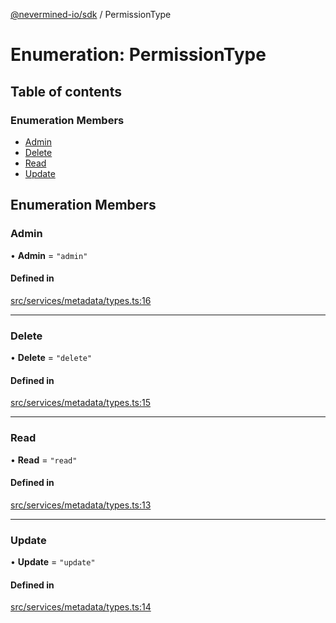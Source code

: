 [@nevermined-io/sdk](../code-reference.md) / PermissionType

# Enumeration: PermissionType

## Table of contents

### Enumeration Members

- [Admin](PermissionType.md#admin)
- [Delete](PermissionType.md#delete)
- [Read](PermissionType.md#read)
- [Update](PermissionType.md#update)

## Enumeration Members

### Admin

• **Admin** = `"admin"`

#### Defined in

[src/services/metadata/types.ts:16](https://github.com/nevermined-io/sdk-js/blob/bb26f8ab/src/services/metadata/types.ts#L16)

---

### Delete

• **Delete** = `"delete"`

#### Defined in

[src/services/metadata/types.ts:15](https://github.com/nevermined-io/sdk-js/blob/bb26f8ab/src/services/metadata/types.ts#L15)

---

### Read

• **Read** = `"read"`

#### Defined in

[src/services/metadata/types.ts:13](https://github.com/nevermined-io/sdk-js/blob/bb26f8ab/src/services/metadata/types.ts#L13)

---

### Update

• **Update** = `"update"`

#### Defined in

[src/services/metadata/types.ts:14](https://github.com/nevermined-io/sdk-js/blob/bb26f8ab/src/services/metadata/types.ts#L14)
